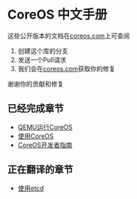 # CoreOS 中文手册

这些公开版本的文档在[coreos.com](http://coreos.com/docs/vagrant/)上可查阅

1. 创建这个库的分支
2. 发送一个Pull请求
3. 我们会在[coreos.com](http://coreos.com)获取你的修复

谢谢你的贡献和修复

## 已经完成章节
* [QEMU运行CoreOS](qemu/index.md)
* [使用CoreOS](using-coreos/index.md)
* [CoreOS开发者指南](sdk/index.md)
## 正在翻译的章节  
* [使用etcd](etcd/README.md)
